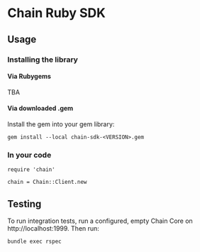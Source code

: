# Chain Ruby SDK

## Usage

### Installing the library

#### Via Rubygems

TBA

#### Via downloaded .gem

Install the gem into your gem library:

```
gem install --local chain-sdk-<VERSION>.gem
```

### In your code

```
require 'chain'

chain = Chain::Client.new
```

## Testing

To run integration tests, run a configured, empty Chain Core on http://localhost:1999. Then run:

```
bundle exec rspec
```

